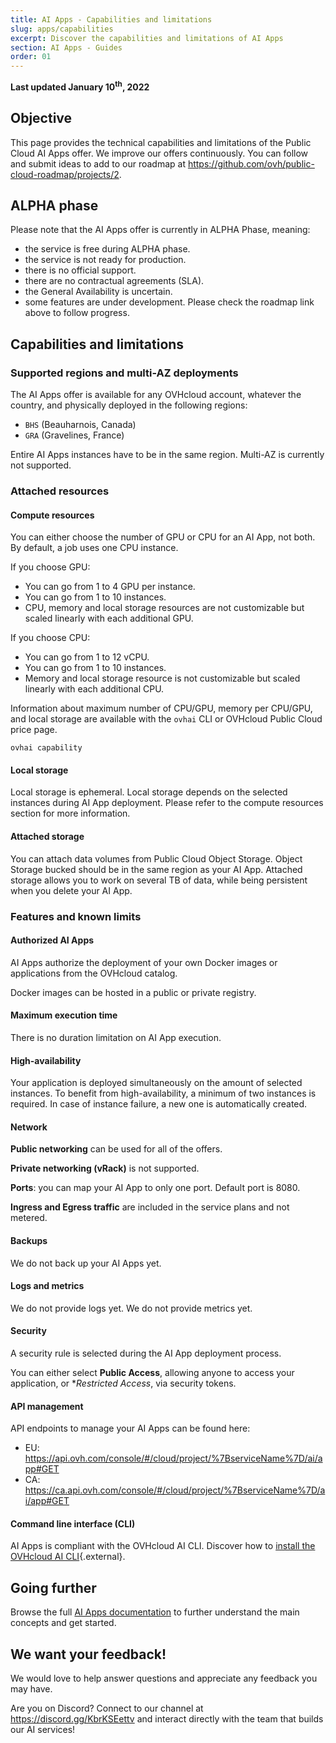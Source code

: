 ```yaml
---
title: AI Apps - Capabilities and limitations
slug: apps/capabilities
excerpt: Discover the capabilities and limitations of AI Apps
section: AI Apps - Guides
order: 01
---
```


**Last updated January 10<sup>th</sup>, 2022**

## Objective

This page provides the technical capabilities and limitations of the Public Cloud AI Apps offer.
We improve our offers continuously. You can follow and submit ideas to add to our roadmap at <https://github.com/ovh/public-cloud-roadmap/projects/2>.

## ALPHA phase

Please note that the AI Apps offer is currently in ALPHA Phase, meaning:

- the service is free during ALPHA phase.
- the service is not ready for production.
- there is no official support.
- there are no contractual agreements (SLA).
- the General Availability is uncertain.
- some features are under development. Please check the roadmap link above to follow progress.

## Capabilities and limitations

### Supported regions and multi-AZ deployments

The AI Apps offer is available for any OVHcloud account, whatever the country, and physically deployed in the following regions:

- `BHS` (Beauharnois, Canada)
- `GRA` (Gravelines, France)

Entire AI Apps instances have to be in the same region. Multi-AZ is currently not supported.

### Attached resources

#### Compute resources

You can either choose the number of GPU or CPU for an AI App, not both.
By default, a job uses one CPU instance.

If you choose GPU:

- You can go from 1 to 4 GPU per instance.
- You can go from 1 to 10 instances.
- CPU, memory and local storage resources are not customizable but scaled linearly with each additional GPU.

If you choose CPU:

- You can go from 1 to 12 vCPU.
- You can go from 1 to 10 instances.
- Memory and local storage resource is not customizable but scaled linearly with each additional CPU.

Information about maximum number of CPU/GPU, memory per CPU/GPU, and local storage are available with the `ovhai` CLI or OVHcloud Public Cloud price page.

```console
ovhai capability
```

#### Local storage

Local storage is ephemeral.
Local storage depends on the selected instances during AI App deployment. Please refer to the compute resources section for more information.

#### Attached storage

You can attach data volumes from Public Cloud Object Storage. Object Storage bucked should be in the same region as your AI App.
Attached storage allows you to work on several TB of data, while being persistent when you delete your AI App.

### Features and known limits

#### Authorized AI Apps

AI Apps authorize the deployment of your own Docker images or applications from the OVHcloud catalog.

Docker images can be hosted in a public or private registry.

#### Maximum execution time

There is no duration limitation on AI App execution.

#### High-availability

Your application is deployed simultaneously on the amount of selected instances.
To benefit from high-availability, a minimum of two instances is required. In case of instance failure, a new one is automatically created.

#### Network

**Public networking** can be used for all of the offers.

**Private networking (vRack)** is not supported.

**Ports**: you can map your AI App to only one port. Default port is 8080.

**Ingress and Egress traffic** are included in the service plans and not metered.

#### Backups

We do not back up your AI Apps yet.

#### Logs and metrics

We do not provide logs yet.
We do not provide metrics yet.

#### Security 

A security rule is selected during the AI App deployment process.

You can either select **Public Access**, allowing anyone to access your application, or **Restricted Access*, via security tokens.

#### API management

API endpoints to manage your AI Apps can be found here:

- EU: <https://api.ovh.com/console/#/cloud/project/%7BserviceName%7D/ai/app#GET>
- CA: <https://ca.api.ovh.com/console/#/cloud/project/%7BserviceName%7D/ai/app#GET>


#### Command line interface (CLI)

AI Apps is compliant with the OVHcloud AI CLI. Discover how to [install the OVHcloud AI CLI](https://docs.ovh.com/us/en/publiccloud/ai/training/install-client/){.external}.

## Going further

Browse the full [AI Apps documentation](https://docs.ovh.com/us/en/publiccloud/ai/) to further understand the main concepts and get started.

## We want your feedback!

We would love to help answer questions and appreciate any feedback you may have.

Are you on Discord? Connect to our channel at <https://discord.gg/KbrKSEettv> and interact directly with the team that builds our AI services!
